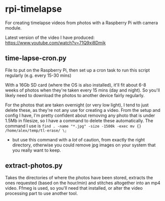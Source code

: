 # rpi-timelapse

For creating timelapse videos from photos with a Raspberry Pi with camera
module.

Latest version of the video I have produced: https://www.youtube.com/watch?v=71Q9xi8Dmik


time-lapse-cron.py
------------------
File to put on the Raspberry Pi, then set up a cron task to run this script
regularly (e.g. every 15-30 mins)

With a 16Gb SD card (where the OS is also installed), it'll fit about 6-8 weeks
of photos when they're taken every 15 mins (day and night). So you'll likely
need to download the photos to another device fairly regularly.

For the photos that are taken overnight (or very low light), I tend to just
delete these, as they're not any use for creating a video. From the setup and
config I have, I'm pretty confident about removing any photo that is under 1.5Mb
in filesize, so I have a command to delete these automatically. The command I
use is ``find . -name "*.jpg" -size -1500k -exec mv {} /home/alex/temp/tl-erase/ \;``
 - but use this command with a *lot* of caution, from exactly the right 
 directory, otherwise you could remove jpg images on your system that you really
 want to keep.


extract-photos.py
-----------------
Takes the directories of where the photos have been stored, extracts the ones
requested (based on the hour/min) and stitches altogether into an mp4 video.
Ffmeg is used, so you'll need that installed, or alter the video processing part
to use another tool.
